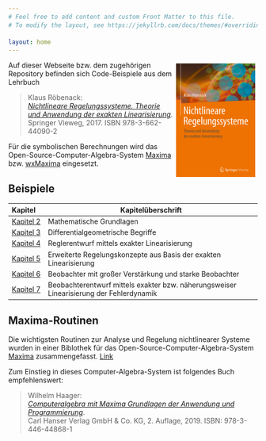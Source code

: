 ```yaml
---
# Feel free to add content and custom Front Matter to this file.
# To modify the layout, see https://jekyllrb.com/docs/themes/#overriding-theme-defaults

layout: home
---
```


<a href="audio-verstaerker"><img alt="" src="buch.png" style="width: 160px; float: right; border-width: thick; border-style: solid; border-color: white; border-spacing: 25px" /></a>Auf dieser Webseite bzw. dem zugehörigen Repository befinden sich Code-Beispiele aus dem Lehrbuch

> Klaus Röbenack:   
> [*Nichtlineare Regelungssysteme. Theorie und Anwendung der exakten Linearisierung*](https://link.springer.com/book/10.1007/978-3-662-44091-9).   
> Springer Vieweg, 2017. ISBN 978-3-662-44090-2 

Für die symbolischen Berechnungen wird das Open-Source-Computer-Algebra-System [Maxima](https://maxima.sourceforge.io/) bzw. [wxMaxima](http://wxmaxima-developers.github.io/wxmaxima/index.html) eingesetzt.


## Beispiele

|Kapitel&nbsp;&nbsp;&nbsp;| Kapitelüberschrift|
|---|---|
|[Kapitel 2](kap_2/kapitel2.md)|Mathematische Grundlagen|
|[Kapitel 3](kap_3/kapitel3.md)|Differentialgeometrische Begriffe|
|[Kapitel 4](kap_4/kapitel4.md)|Reglerentwurf mittels exakter Linearisierung|
|[Kapitel 5](kap_5/kapitel5.md)|Erweiterte Regelungskonzepte aus Basis der exakten Linearisierung|
|[Kapitel 6](kap_6/kapitel6.md)|Beobachter mit großer Verstärkung und starke Beobachter|
|[Kapitel 7](kap_7/kapitel7.md)|Beobachterentwurf mittels exakter bzw. näherungsweiser Linearisierung der Fehlerdynamik|


## Maxima-Routinen

Die wichtigsten Routinen zur Analyse und Regelung nichtlinearer Systeme wurden in einer Biblothek für das Open-Source-Computer-Algebra-System [Maxima](https://maxima.sourceforge.io/) zusammengefasst. [Link](maxima/routinen.md) 

Zum Einstieg in dieses Computer-Algebra-System ist folgendes Buch empfehlenswert:

> Wilhelm Haager:   
> [*Computeralgebra mit Maxima
Grundlagen der Anwendung und Programmierung*](https://www.hanser-elibrary.com/isbn/9783446448681).   
> Carl Hanser Verlag GmbH & Co. KG, 2. Auflage, 2019. ISBN: 978-3-446-44868-1

